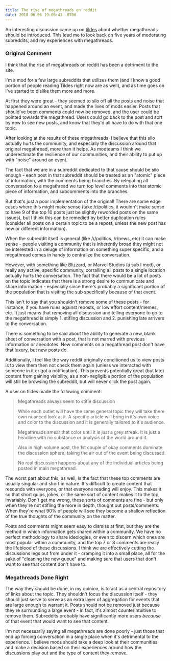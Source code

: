 ```yaml
---
title: The rise of megathreads on reddit
date: 2018-06-06 19:06:43 -0700
---
```


An interesting discussion came up on [tildes](https://tildes.net) about whether megathreads should be introduced. This lead me to look back on five years of moderating subreddits, and my experiences with megathreads.


### Original Comment 

I think that the rise of megathreads on reddit has been a detriment to the site.

I'm a mod for a few large subreddits that utilizes them (and I know a good portion of people reading Tildes right now are as well), and as time goes on I've started to dislike them more and more.

At first they were great - they seemed to silo off all the posts and noise that happened around an event, and made the lives of mods easier. Posts that should've been comments could now be removed, and the user could be pointed towards the megathread. Users could go back to the post and sort by new to see new posts, and know that they'd all have to do with that one topic.

After looking at the results of these megathreads, I believe that this silo actually hurts the community, and especially the discussion around that original megathread, more than it helps. As modteams I think we underestimate the resilience of our communities, and their ability to put up with "noise" around an event.

The fact that we are in a subreddit dedicated to that cause should be silo enough - each post in that subreddit should be treated as an "atomic" piece of information, with the comments being branches. By relegating all conversation to a megathread we turn top level comments into that atomic piece of information, and subcomments into the branches.

But that's just a poor implementation of the original! There are some edge cases where this might make sense (take /r/politics, it wouldn't make sense to have 9 of the top 10 posts just be slightly reworded posts on the same issues), but I think this can be remedied by better duplication rules (consider all posts on a certain topic to be a repost, unless the new post has new or different information).

When the subreddit itself is general (like /r/politics, /r/news, etc) it can make sense - people visiting a community that is inherently broad they might not be interested in a deluge of information on something super specific, and a megathread comes in handy to centralize the conversation.

However, with something like Blizzard, or Marvel Studios (a sub I mod), or really any active, specific community, corralling all posts to a single location actually hurts the conversation. The fact that there would be a lot of posts on the topic indicates that there is a strong desire to communicate and share information - especially since there's probably a significant portion of the population that is visiting the sub specifically because of that event.

This isn't to say that you shouldn't remove some of these posts - for instance, if you have rules against reposts, or low effort content/memes, etc. It just means that removing all discussion and telling everyone to go to the megathread is simply 1. stifling discussion and 2. punishing late arrivers to the conversation.

There is something to be said about the ability to generate a new, blank sheet of conversation with a post, that is not marred with previous information or anecdotes. New comments on a megathread post don't have that luxury, but new posts do.

Additionally, I feel like the way reddit originally conditioned us to view posts is to view them then not check them again (unless we interacted with someone in it or got a notification). This prevents potentially great (but late) content from gaining visibility, as a non-negligible portion of the population will still be browsing the subreddit, but will never click the post again.


A user on tildes made the following comment:

> Megathreads always seem to stifle discussion
> 
> While each outlet will have the same general topic they will take there own nuanced look at it. A specific article will bring in it's own voice and color to the discussion and it is generally tailored to it's audience.
> 
> Megathreads smear that color until it is just a grey streak. It is just a headline with no substance or analysis of the world around it.
> 
> Also in high volume post, the 1st couple of okay comments dominate the discussion sphere, taking the air out of the event being discussed.
> 
> No real discussion happens about any of the individual articles being posted in main megathread.

The worst part about this, as well, is the fact that these top comments are usually singular and short in nature. It's difficult to create content that resounds with everyone, or that everyone reading will enjoy. This makes it so that short quips, jokes, or the same sort of content makes it to the top, invariably. Don't get me wrong, these sorts of comments are fine - but only when they're not stifling the more in depth, thought out posts/comments. When they're what 90% of people will see they become a shallow reflection of the true thoughts of the community on the matter.

Posts and comments might seem easy to dismiss at first, but they are the method in which information gets shared within a community. We have no perfect methodology to share ideologies, or even to discern which ones are most popular within a community, and the top 7 or 8 comments are really the lifeblood of these discussions. I think we are effectively cutting the discussions legs out from under it - cramping it into a small place, all for the sake of "cleaning the new queue" and making sure that users that don't want to see that content don't have to.

### Megathreads Done Right

The way they should be done, in my opinion, is to act as a central repository of links about the topic. They shouldn't focus the discussion itself - they should just serve to serve as an extra layer of aggregation for events that are large enough to warrant it. Posts should not be removed just because they're surrounding a large event - in fact, it's almost counterintuitive to remove them. Subreddits probably have significantly more users *because* of that event that would want to see that content. 

I'm not necessarily saying all megathreads are done poorly - just those that end up forcing conversation in a single place when it's detrimental to the experience. I believe mods should take a deep look at their communities and make a decision based on their experiences around how the discussions play out and the type of content they remove. 